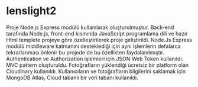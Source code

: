 # lenslight2
Proje Node.js Express modülü kullanılarak oluşturulmuştur. Back-end tarafında Node.js,  front-end kısmında JavaScript programlama dili ve hazır Html templete projeye göre  özelleştirilerek proje geliştirildi.
Node.Js Express modülü middleware katmanını desteklediği için aynı işlemlerin defalarca tekrarlanması önlenir bu projede de bu özellikten faydalanılmıştır.
Authentication ve Authorization işlemleri için JSON Web Token kullanıldı. 
MVC pattern oluşturuldu.
Fotoğrafların yüklendiği ücretsiz bir platform olan Cloudinary kullanıldı.
Kullanıcıların ve fotoğrafların bilgilerini saklamak için MongoDB Atlas, Cloud tabanlı bir veri tabanı kullanıldı.
